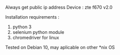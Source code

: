Always get public ip address
Device : zte f670 v2.0

Installation requirements :
1. python 3
2. selenium python module
3. chromedriver for linux

Tested on Debian 10, may aplicable on other *nix OS
